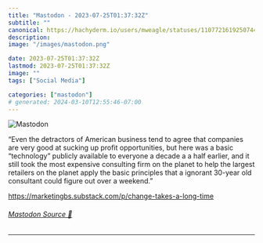 ```yaml
---
title: "Mastodon - 2023-07-25T01:37:32Z"
subtitle: ""
canonical: https://hachyderm.io/users/mweagle/statuses/110772161925074459
description:
image: "/images/mastodon.png"

date: 2023-07-25T01:37:32Z
lastmod: 2023-07-25T01:37:32Z
image: ""
tags: ["Social Media"]

categories: ["mastodon"]
# generated: 2024-03-10T12:55:46-07:00
---
```

![Mastodon](/images/mastodon.png)

<p>“Even the detractors of American business tend to agree that companies are very good at sucking up profit opportunities, but here was a basic “technology” publicly available to everyone a decade a a half earlier, and it still took the most expensive consulting firm on the planet to help the largest retailers on the planet apply the basic principles that a ignorant 30-year old consultant could figure out over a weekend.”</p><p><a href="https://marketingbs.substack.com/p/change-takes-a-long-time" target="_blank" rel="nofollow noopener noreferrer" translate="no"><span class="invisible">https://</span><span class="ellipsis">marketingbs.substack.com/p/cha</span><span class="invisible">nge-takes-a-long-time</span></a></p>


###### [Mastodon Source 🐘](https://hachyderm.io/@mweagle/110772161925074459)

___
